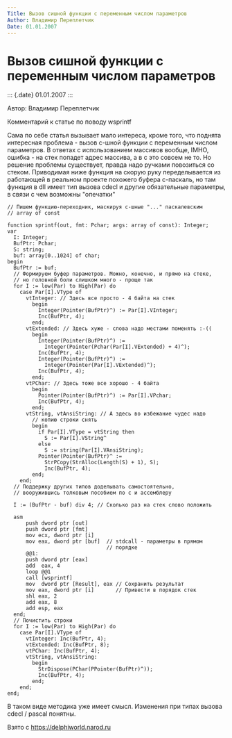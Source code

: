 ```yaml
---
Title: Вызов сишной функции с переменным числом параметров
Author: Владимир Переплетчик
Date: 01.01.2007
---
```



Вызов сишной функции с переменным числом параметров
===================================================

::: {.date}
01.01.2007
:::

Автор: Владимир Переплетчик

Комментарий к статье по поводу wsprintf

Сама по себе статья вызывает мало интереса, кроме того, что поднята
интересная проблема - вызов с-шной функции с переменным числом
параметров. В ответах с использованием массивов вообще, IMHO, ошибка -
на стек попадет адрес массива, а в с это совсем не то. Но решение
проблемы существует, правда надо ручками повозиться со стеком.
Приводимая ниже функция на скорую руку переделывается из работающей в
реальном проекте похожего буфера с-паскаль, но там функция в dll имеет
тип вызова cdecl и другие обязательные параметры, в связи с чем возможны
\"опечатки\"

    // Пишем функцию-переходник, маскируя с-шные "..." паскалевским
    // array of const
     
    function sprintf(out, fmt: Pchar; args: array of const): Integer;
    var
      I: Integer;
      BufPtr: Pchar;
      S: string;
      buf: array[0..1024] of char;
    begin
      BufPtr := buf;
      // Формируем буфер параметров. Можно, конечно, и прямо на стеке,
      // но головной боли слишком много - проще так
      for I := low(Par) to High(Par) do
        case Par[I].VType of
          vtInteger: // Здесь все просто - 4 байта на стек
            begin
              Integer(Pointer(BufPtr)^) := Par[I].VInteger;
              Inc(BufPtr, 4);
            end;
          vtExtended: // Здесь хуже - слова надо местами поменять :-((
            begin
              Integer(Pointer(BufPtr)^) :=
                Integer(Pointer(Pchar(Par[I].VExtended) + 4)^);
              Inc(BufPtr, 4);
              Integer(Pointer(BufPtr)^) :=
                Integer(Pointer(Par[I].VExtended)^);
              Inc(BufPtr, 4);
            end;
          vtPChar: // Здесь тоже все хорошо - 4 байта
            begin
              Pointer(Pointer(BufPtr)^) := Par[I].VPchar;
              Inc(BufPtr, 4);
            end;
          vtString, vtAnsiString: // А здесь во избежание чудес надо
            // копию строки снять
            begin
              if Par[I].VType = vtString then
                S := Par[I].VString^
              else
                S := string(Par[I].VAnsiString);
              Pointer(Pointer(BufPtr)^ :=
                StrPCopy(StrAlloc(Length(S) + 1), S);
                Inc(BufPtr, 4);
            end;
        end;
      // Поддержку других типов доделывать самостоятельно,
      // вооружившись толковым пособием по с и ассемблеру
     
      I := (BufPtr - buf) div 4; // Сколько раз на стек слово положить
     
      asm
          push dword ptr [out]
          push dword ptr [fmt]
          mov ecx, dword ptr [i]
          mov eax, dword ptr [buf]  // stdcall - параметры в прямом
                                    // порядке
          @@1:
          push dword ptr [eax]
          add  eax, 4
          loop @@1
          call [wsprintf]
          mov  dword ptr [Result], eax // Сохранить результат
          mov eax, dword ptr [i]       // Привести в порядок стек
          shl eax, 2
          add eax, 8
          add esp, eax
      end;
      // Почистить строки
      for I := low(Par) to High(Par) do
        case Par[I].VType of
          vtInteger: Inc(BufPtr, 4);
          vtExtended: Inc(BufPtr, 8);
          vtPChar: Inc(BufPtr, 4);
          vtString, vtAnsiString:
            begin
              StrDispose(PChar(PPointer(BufPtr)^));
              Inc(BufPtr, 4);
            end;
        end;
    end;

В таком виде методика уже имеет смысл. Изменения при типах вызова cdecl
/ pascal понятны.

Взято с <https://delphiworld.narod.ru>
